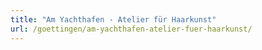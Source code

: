 ```yaml
---
title: "Am Yachthafen - Atelier für Haarkunst"
url: /goettingen/am-yachthafen-atelier-fuer-haarkunst/
---
```

